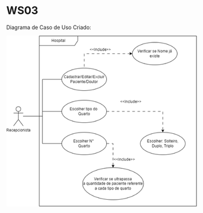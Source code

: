 # WS03

 Diagrama de Caso de Uso Criado:
 
<img src="https://raw.githubusercontent.com/VictorHMSforne/WS03-WorldSkillsDesktop/master/Diagrama/DiagramaHospital.drawio.png">
